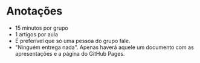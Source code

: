 # Anotações

- 15 minutos por grupo
- 1 artigos por aula
- É preferível que só uma pessoa do grupo fale.
- "Ninguém entrega nada". Apenas haverá aquele um documento com as apresentações e a página do GitHub Pages.
